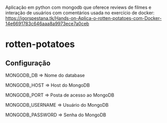 Aplicação em python com mongodb que oferece reviews de filmes e interação de usuários com comentários usada no exercício de docker:
https://igorspestana.tk/Hands-on-Aplica-o-rotten-potatoes-com-Docker-14e6691783c646aaa8a9973ece7a0ceb

# rotten-potatoes

## Configuração

MONGODB_DB => Nome do database

MONGODB_HOST => Host do MongoDB

MONGODB_PORT => Posta de acesso ao MongoDB

MONGODB_USERNAME => Usuário do MongoDB

MONGODB_PASSWORD => Senha do MongoDB
